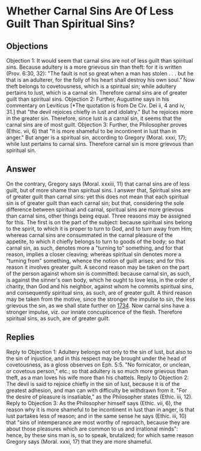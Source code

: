 # Whether Carnal Sins Are Of Less Guilt Than Spiritual Sins?
## Objections
Objection 1: It would seem that carnal sins are not of less guilt than spiritual sins. Because adultery is a more grievous sin than theft: for it is written (Prov. 6:30, 32): "The fault is not so great when a man has stolen . . . but he that is an adulterer, for the folly of his heart shall destroy his own soul." Now theft belongs to covetousness, which is a spiritual sin; while adultery pertains to lust, which is a carnal sin. Therefore carnal sins are of greater guilt than spiritual sins.
Objection 2: Further, Augustine says in his commentary on Leviticus [*The quotation is from De Civ. Dei ii, 4 and iv, 31.] that "the devil rejoices chiefly in lust and idolatry." But he rejoices more in the greater sin. Therefore, since lust is a carnal sin, it seems that the carnal sins are of most guilt.
Objection 3: Further, the Philosopher proves (Ethic. vii, 6) that "it is more shameful to be incontinent in lust than in anger." But anger is a spiritual sin, according to Gregory (Moral. xxxi, 17); while lust pertains to carnal sins. Therefore carnal sin is more grievous than spiritual sin.
## Answer
On the contrary, Gregory says (Moral. xxxiii, 11) that carnal sins are of less guilt, but of more shame than spiritual sins.
I answer that, Spiritual sins are of greater guilt than carnal sins: yet this does not mean that each spiritual sin is of greater guilt than each carnal sin; but that, considering the sole difference between spiritual and carnal, spiritual sins are more grievous than carnal sins, other things being equal. Three reasons may be assigned for this. The first is on the part of the subject: because spiritual sins belong to the spirit, to which it is proper to turn to God, and to turn away from Him; whereas carnal sins are consummated in the carnal pleasure of the appetite, to which it chiefly belongs to turn to goods of the body; so that carnal sin, as such, denotes more a "turning to" something, and for that reason, implies a closer cleaving; whereas spiritual sin denotes more a "turning from" something, whence the notion of guilt arises; and for this reason it involves greater guilt. A second reason may be taken on the part of the person against whom sin is committed: because carnal sin, as such, is against the sinner's own body, which he ought to love less, in the order of charity, than God and his neighbor, against whom he commits spiritual sins, and consequently spiritual sins, as such, are of greater guilt. A third reason may be taken from the motive, since the stronger the impulse to sin, the less grievous the sin, as we shall state further on [1734](A[6]). Now carnal sins have a stronger impulse, viz. our innate concupiscence of the flesh. Therefore spiritual sins, as such, are of greater guilt.
## Replies
Reply to Objection 1: Adultery belongs not only to the sin of lust, but also to the sin of injustice, and in this respect may be brought under the head of covetousness, as a gloss observes on Eph. 5:5. "No fornicator, or unclean, or covetous person," etc.; so that adultery is so much more grievous than theft, as a man loves his wife more than his chattels.
Reply to Objection 2: The devil is said to rejoice chiefly in the sin of lust, because it is of the greatest adhesion, and man can with difficulty be withdrawn from it. "For the desire of pleasure is insatiable," as the Philosopher states (Ethic. iii, 12).
Reply to Objection 3: As the Philosopher himself says (Ethic. vii, 6), the reason why it is more shameful to be incontinent in lust than in anger, is that lust partakes less of reason; and in the same sense he says (Ethic. iii, 10) that "sins of intemperance are most worthy of reproach, because they are about those pleasures which are common to us and irrational minds": hence, by these sins man is, so to speak, brutalized; for which same reason Gregory says (Moral. xxxi, 17) that they are more shameful.